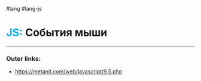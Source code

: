 #lang #lang-js
# <font color="#00b0f0">JS:</font> События мыши
---
### Outer links:
- https://metanit.com/web/javascript/9.5.php
